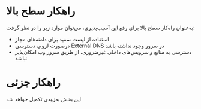 # راهکار سطح بالا
به‌عنوان راه‌کار سطح بالا برای رفع این آسیب‌پذیری، می‌توان موارد زیر را در نظر گرفت:
* استفاده از لیست سفید برای دامنه‌های مجاز
* درصورت لزوم، دسترسی External DNS در سرور وجود نداشته باشد
* دسترسی به منابع و سرویس‌های داخلی غیرضروری، از طریق سرور وب امکان‌پذیر نباشد
# راهکار جزئی
این بخش به‌زودی تکمیل خواهد شد